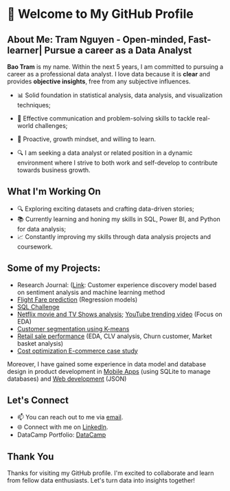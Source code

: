 # 👋 Welcome to My GitHub Profile

## About Me: Tram Nguyen -  Open-minded, Fast-learner| Pursue a career as a Data Analyst
**Bao Tram** is my name.
Within the next 5 years, I am committed to pursuing a career as a professional data analyst. I love data because it is **clear** and provides **objective insights**, free from any subjective influences. 

- 📊 Solid foundation in statistical analysis, data analysis, and visualization techniques;
- 🧩 Effective communication and problem-solving skills to tackle real-world challenges;
- 🧩 Proactive, growth mindset, and willing to learn.
  
- 🔍 I am seeking a data analyst or related position in a dynamic environment where I strive to both work and self-develop to contribute towards business growth.

## What I'm Working On
- 🔍 Exploring exciting datasets and crafting data-driven stories;
- 📚 Currently learning and honing my skills in SQL, Power BI, and Python for data analysis;
- 📈 Constantly improving my skills through data analysis projects and coursework.

## Some of my Projects:

- Research Journal: ([Link](https://stdjelm.scienceandtechnology.com.vn/index.php/stdjelm/article/view/1030): Customer experience discovery model based on sentiment analysis and machine learning method
- [Flight Fare prediction](https://github.com/baotram237/Regression-model-Flight-fare-Prediction) (Regression models)
- [SQL Challenge](https://github.com/baotram237/SQLChallenge)
- [Netflix movie and TV Shows analysis](https://github.com/baotram237/Netflix); [YouTube trending video](https://github.com/baotram237/Youtube-Trending-video) (Focus on EDA)
- [Customer segmentation using K-means](https://github.com/baotram237/K-means) 
- [Retail sale performance](https://github.com/baotram237/Retail-analysis) (EDA, CLV analysis, Churn customer, Market basket analysis)
- [Cost optimization E-commerce case study](https://github.com/baotram237/Cost-Optimization-Ecommerce-Case-study-)

Moreover, I have gained some experience in data model and database design in product development in [Mobile Apps](https://github.com/giangle286/MOBILE_PROJECT) (using SQLite to manage databases) and [Web development](https://github.com/tuuyen13/webphongtro) (JSON)

## Let's Connect

- 📫 You can reach out to me via [email](mailto:baotram23764@gmail.com).
- 🌐 Connect with me on [LinkedIn](https://www.linkedin.com/in/baotram237/).
- DataCamp Portfolio: [DataCamp](https://www.datacamp.com/portfolio/trambao)
  
## Thank You

Thanks for visiting my GitHub profile. I'm excited to collaborate and learn from fellow data enthusiasts. Let's turn data into insights together!
